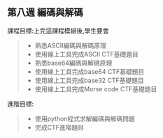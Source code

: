## 第八週	編碼與解碼

課程目標:上完這課程模組後,學生要會
>* 熟悉ASCII編碼與解碼原理
>* 使用線上工具完成ASCII CTF基礎題目
>* 熟悉base64編碼與解碼原理
>* 使用線上工具完成base64 CTF基礎題目
>* 使用線上工具完成base32 CTF基礎題目
>* 使用線上工具完成Morse code CTF基礎題目

進階目標:
>* 使用python程式求解編碼與解碼問題
>* 完成CTF進階題目
